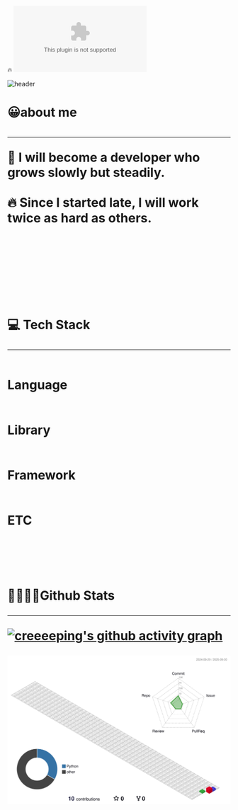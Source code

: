 🔥  [![hits](https://myhits.vercel.app/api/hit/https%3A%2F%2creeeeping.posstree.com?color=blue&label=hits&size=small)](https://myhits.vercel.app)


![header](https://capsule-render.vercel.app/api?type=waving&height=300&text=creeeeping%20&desc=Jin%20Su%20Kim&color=auto)


<h1>😀about me<h1>
<hr>

🐌 I will become a developer who grows slowly but steadily.<br>
<br>
🔥 Since I started late, I will work twice as hard as others.<br>
<br>
<br>
<br>
<br>
<br>
<br>
💻 Tech Stack
<hr>
<br>
Language
<br>
<br>
<br>
Library
<br>
<br>
<br>
Framework
<br>
<br>
<br>
ETC
<br>
<br>
<br>
<br>
<br>
👨‍💻👩‍💻Github Stats
<hr>




<!--
**creeeeeeeeeeeeeping-source/creeeeeeeeeeeeeping-source** is a ✨ _special_ ✨ repository because its `README.md` (this file) appears on your GitHub profile.

Here are some ideas to get you started:
![Anurag's github stats](https://github-readme-stats.vercel.app/api?username=creeeeeeeeeeeeeping&show_icons=true&theme=tokyonight)

![Anurag's GitHub stats](https://github-readme-stats.vercel.app/api?username=①creeeeeeeeeeeeeping-source
&show_icons=true&theme=②radical)

 🔭 I’m currently working on ...
- 🌱 I’m currently learning ...
- 👯 I’m looking to collaborate on ...
- 🤔 I’m looking for help with ...
- 💬 Ask me about ...
- 📫 How to reach me: ...
- 😄 Pronouns: ...
- ⚡ Fun fact: ...
-->





[![creeeeping's github activity graph](https://github-readme-activity-graph.vercel.app/graph?username=creeeeping&theme=dracula)](https://github.com/ashutosh00710/github-readme-activity-graph)

![](./profile-3d-contrib/profile-gitblock.svg)
